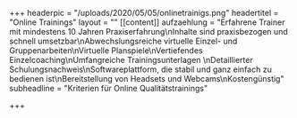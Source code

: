 +++
headerpic = "/uploads/2020/05/05/onlinetrainigs.png"
headertitel = "Online Trainings"
layout = ""
[[content]]
aufzaehlung = "Erfahrene Trainer mit mindestens 10 Jahren Praxiserfahrung\nInhalte sind praxisbezogen und schnell umsetzbar\nAbwechslungsreiche virtuelle Einzel- und Gruppenarbeiten\nVirtuelle Planspiele\nVertiefendes Einzelcoaching\nUmfangreiche Trainingsunterlagen \nDetaillierter Schulungsnachweis\nSoftwareplattform, die stabil und ganz einfach zu bedienen ist\nBereitstellung von Headsets und Webcams\nKostengünstig"
subheadline = "Kriterien für Online Qualitätstrainings"

+++
